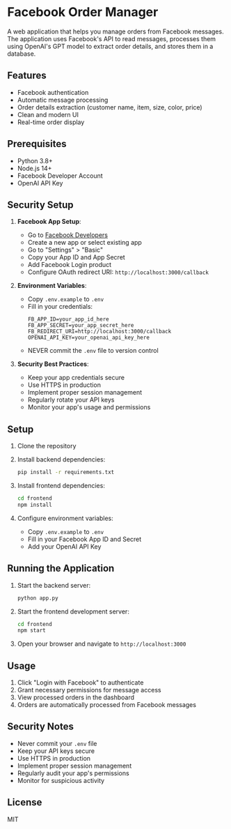 # Facebook Order Manager

A web application that helps you manage orders from Facebook messages. The application uses Facebook's API to read messages, processes them using OpenAI's GPT model to extract order details, and stores them in a database.

## Features

- Facebook authentication
- Automatic message processing
- Order details extraction (customer name, item, size, color, price)
- Clean and modern UI
- Real-time order display

## Prerequisites

- Python 3.8+
- Node.js 14+
- Facebook Developer Account
- OpenAI API Key

## Security Setup

1. **Facebook App Setup**:
   - Go to [Facebook Developers](https://developers.facebook.com/)
   - Create a new app or select existing app
   - Go to "Settings" > "Basic"
   - Copy your App ID and App Secret
   - Add Facebook Login product
   - Configure OAuth redirect URI: `http://localhost:3000/callback`

2. **Environment Variables**:
   - Copy `.env.example` to `.env`
   - Fill in your credentials:
     ```
     FB_APP_ID=your_app_id_here
     FB_APP_SECRET=your_app_secret_here
     FB_REDIRECT_URI=http://localhost:3000/callback
     OPENAI_API_KEY=your_openai_api_key_here
     ```
   - NEVER commit the `.env` file to version control

3. **Security Best Practices**:
   - Keep your app credentials secure
   - Use HTTPS in production
   - Implement proper session management
   - Regularly rotate your API keys
   - Monitor your app's usage and permissions

## Setup

1. Clone the repository
2. Install backend dependencies:
   ```bash
   pip install -r requirements.txt
   ```

3. Install frontend dependencies:
   ```bash
   cd frontend
   npm install
   ```

4. Configure environment variables:
   - Copy `.env.example` to `.env`
   - Fill in your Facebook App ID and Secret
   - Add your OpenAI API Key

## Running the Application

1. Start the backend server:
   ```bash
   python app.py
   ```

2. Start the frontend development server:
   ```bash
   cd frontend
   npm start
   ```

3. Open your browser and navigate to `http://localhost:3000`

## Usage

1. Click "Login with Facebook" to authenticate
2. Grant necessary permissions for message access
3. View processed orders in the dashboard
4. Orders are automatically processed from Facebook messages

## Security Notes

- Never commit your `.env` file
- Keep your API keys secure
- Use HTTPS in production
- Implement proper session management
- Regularly audit your app's permissions
- Monitor for suspicious activity

## License

MIT 